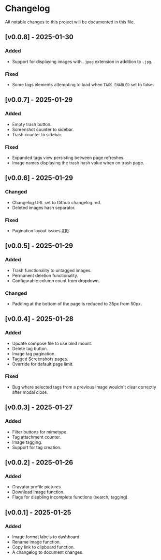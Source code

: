 # Changelog

All notable changes to this project will be documented in this file.

## [v0.0.8] - 2025-01-30

### Added
- Support for displaying images with `.jpeg` extension in addition to `.jpg`.

### Fixed
- Some tags elements attempting to load when `TAGS_ENABLED` set to false.

## [v0.0.7] - 2025-01-29

### Added
- Empty trash button.
- Screenshot counter to sidebar.
- Trash counter to sidebar.

### Fixed
- Expanded tags view persisting between page refreshes.
- Image names displaying the trash hash value when on trash page.

## [v0.0.6] - 2025-01-29

### Changed
- Changelog URL set to Github changelog.md.
- Deleted images hash separator.

### Fixed
- Pagination layout issues [#10](https://git.jrdn.dev/jordanwalster/photon-dashboard/issues/10).

## [v0.0.5] - 2025-01-29

### Added
- Trash functionality to untagged images.
- Permanent deletion functionality.
- Configurable column count from dropdown.

### Changed
- Padding at the bottom of the page is reduced to 35px from 50px.

## [v0.0.4] - 2025-01-28

### Added

- Update compose file to use bind mount.
- Delete tag button.
- Image tag pagination.
- Tagged Screenshots pages.
- Override for default page limit.

### Fixed

- Bug where selected tags from a previous image wouldn't clear correctly after modal close.

## [v0.0.3] - 2025-01-27

### Added

- Filter buttons for mimetype.
- Tag attachment counter.
- Image tagging.
- Support for tag creation.


## [v0.0.2] - 2025-01-26

### Added

- Gravatar profile pictures.
- Download image function.
- Flags for disabling incomplete functions (search, tagging).

## [v0.0.1] - 2025-01-25

### Added

- Image format labels to dashboard.
- Rename image function.
- Copy link to clipboard function.
- A changelog to document changes.
